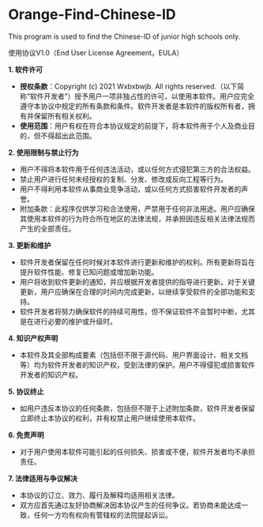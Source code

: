 # Orange-Find-Chinese-ID
This program is used to find the Chinese-ID of junior high schools only.

使用协议V1.0（End User License Agreement，EULA）

**1. 软件许可**
   - **授权条款**：Copyright (c) 2021 Wxbxbwjb. All rights reserved.（以下简称“软件开发者”）授予用户一项非独占性的许可，以使用本软件。用户应完全遵守本协议中规定的所有条款和条件。软件开发者是本软件的版权所有者，拥有并保留所有相关权利。
   - **使用范围**：用户有权在符合本协议规定的前提下，将本软件用于个人及商业目的，但不得超出此范围。

**2. 使用限制与禁止行为**
   - 用户不得将本软件用于任何违法活动，或以任何方式侵犯第三方的合法权益。
   - 禁止用户进行任何未经授权的复制、分发、修改或反向工程等行为。
   - 用户不得利用本软件从事商业竞争活动，或以任何方式损害软件开发者的声誉。
   - 附加条款：此程序仅供学习和合法使用，严禁用于任何非法用途。用户应确保其使用本软件的行为符合所在地区的法律法规，并承担因违反相关法律法规而产生的全部责任。

**3. 更新和维护**
   - 软件开发者保留在任何时候对本软件进行更新和维护的权利。所有更新将旨在提升软件性能、修复已知问题或增加新功能。
   - 用户将收到软件更新的通知，并应根据开发者提供的指导进行更新。对于关键更新，用户应确保在合理的时间内完成更新，以继续享受软件的全部功能和支持。
   - 软件开发者将努力确保软件的持续可用性，但不保证软件不会暂时中断，尤其是在进行必要的维护或升级时。

**4. 知识产权声明**
   - 本软件及其全部构成要素（包括但不限于源代码、用户界面设计、相关文档等）均为软件开发者的知识产权，受到法律的保护。用户不得侵犯或损害软件开发者的知识产权。

**5. 协议终止**
   - 如用户违反本协议的任何条款，包括但不限于上述附加条款，软件开发者保留立即终止本协议的权利，并有权禁止用户继续使用本软件。

**6. 免责声明**
   - 对于用户使用本软件可能引起的任何损失、损害或不便，软件开发者均不承担责任。

**7. 法律适用与争议解决**
   - 本协议的订立、效力、履行及解释均适用相关法律。
   - 双方应首先通过友好协商解决因本协议产生的任何争议。若协商未能达成一致，任何一方均有权向有管辖权的法院提起诉讼。

